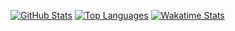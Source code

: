 [![GitHub Stats](https://github-readme-stats.vercel.app/api?username=YuseiUeno&show_icons=true)](https://github.com/YuseiUeno/YuseiUeno)
[![Top Languages](https://github-readme-stats.vercel.app/api/top-langs/?username=YuseiUeno&show_icons=true&layout=compact)](https://github.com/YuseiUeno/YuseiUeno)
[![Wakatime Stats](https://github-readme-stats.vercel.app/api/wakatime?username=YuseiUeno&langs_count=5)](https://github.com/YuseiUeno/YuseiUeno)
